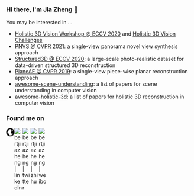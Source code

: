 ### Hi there, I'm Jia Zheng 👋

You may be interested in ...

- [Holistic 3D Vision Workshop @ ECCV 2020](http://holistic-3d.github.io/eccv20/) and [Holistic 3D Vision Challenges](https://holistic-3d.github.io/eccv20/challenge.html)
- [PNVS @ CVPR 2021](https://github.com/bluestyle97/PNVS): a single-view panorama novel view synthesis approach
- [Structured3D @ ECCV 2020](http://structured3d-dataset.org): a large-scale photo-realistic dataset for data-driven structured 3D reconstruction
- [PlaneAE @ CVPR 2019](https://github.com/svip-lab/PlanarReconstruction): a single-view piece-wise planar reconstruction approach
- [awesome-scene-understanding](https://github.com/bertjiazheng/awesome-scene-understanding): a list of papers for scene understanding in computer vision
- [awesome-holistic-3d](https://github.com/holistic-3d/awesome-holistic-3d): a list of papers for holistic 3D reconstruction in computer vision

### Found me on

[<img align="left" alt="bertjiazheng | website " width="22px" src="https://raw.githubusercontent.com/iconic/open-iconic/master/svg/globe.svg" />][website]
[<img align="left" alt="bertjiazheng | linkedin" width="22px" src="https://cdn.jsdelivr.net/npm/simple-icons@3.3.0/icons/linkedin.svg" />][linkedin]
[<img align="left" alt="bertjiazheng | twitter" width="22px" src="https://cdn.jsdelivr.net/npm/simple-icons@3.3.0/icons/twitter.svg" />][twitter]
[<img align="left" alt="bertjiazheng | zhihu" width="22px" src="https://cdn.jsdelivr.net/npm/simple-icons@3.3.0/icons/zhihu.svg" />][zhihu]
[<img align="left" alt="bertjiazheng | weibo" width="22px" src="https://cdn.jsdelivr.net/npm/simple-icons@3.3.0/icons/sinaweibo.svg" />][weibo]

[website]: https://bertjiazheng.github.io
[linkedin]: https://linkedin.com/in/bertjiazheng
[twitter]: https://twitter.com/bertjiazheng
[zhihu]: https://www.zhihu.com/people/jia.stu
[weibo]: https://weibo.com/bertjiazheng
